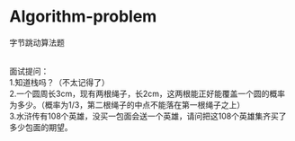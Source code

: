 # Algorithm-problem
字节跳动算法题

<br>
面试提问：<br>
1.知道栈吗？（不太记得了）<br>
2.一个圆周长3cm，现有两根绳子，长2cm，这两根能正好能覆盖一个圆的概率为多少。（概率为1/3，第二根绳子的中点不能落在第一根绳子之上）<br>
3.水浒传有108个英雄，没买一包面会送一个英雄，请问把这108个英雄集齐买了多少包面的期望。<br>
